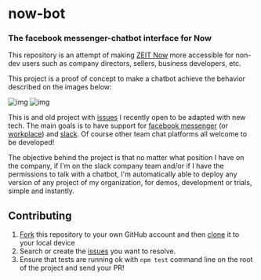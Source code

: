 # now-bot
### The facebook messenger-chatbot interface for Now
This repository is an attempt of making [ZEIT Now](https://zeit.co/now) more accessible for non-dev users such as company directors, sellers, business developers, etc.

This project is a proof of concept to make a chatbot achieve the behavior described on the images below:

![img](https://imgur.com/GoCty6H.png)
![img](https://imgur.com/AGJREtV.png)

This is and old project with [issues](https://github.com/fmiras/now-bot/issues) I recently open to be adapted with new tech.
The main goals is to have support for [facebook messenger](https://messenger.fb.com/developers) (or [workplace](https://work.facebook.com)) and [slack](https://slack.com). Of course other team chat platforms all welcome to be developed!

The objective behind the project is that no matter what position I have on the company, if I'm on the slack company team and/or if I have the permissions to talk with a chatbot, I'm automatically able to deploy any version of any project of my organization, for demos, development or trials, simple and instantly.

## Contributing

1. [Fork](https://help.github.com/articles/fork-a-repo/) this repository to your own GitHub account and then [clone](https://help.github.com/articles/cloning-a-repository/) it to your local device
2. Search or create the [issues](https://github.com/fmiras/now-bot/issues) you want to resolve.
3. Ensure that tests are running ok with ```npm test``` command line on the root of the project and send your PR!

